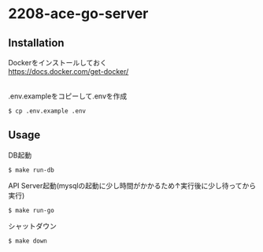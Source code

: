 # 2208-ace-go-server

## Installation
Dockerをインストールしておく <br>
https://docs.docker.com/get-docker/ <br><br>

.env.exampleをコピーして.envを作成
```shell script
$ cp .env.example .env
```

## Usage

DB起動
```shell script
$ make run-db
```

API Server起動(mysqlの起動に少し時間がかかるため↑実行後に少し待ってから実行)
```shell script
$ make run-go
```

シャットダウン
```shell script
$ make down
```
